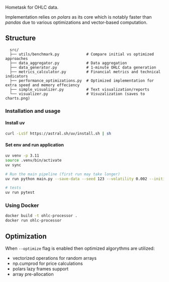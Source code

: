 Hometask for OHLC data.

Implementation relies on *polars* as its core which is notably faster than *pandas* due to various optimizations and vector-based computation.



## Structure
```
  src/
  ├── utils/benchmark.py            # Compare initial vs optimized approaches
  ├── data_aggregator.py            # Data aggregation
  ├── data_generator.py             # 1-minute OHLC data generation
  ├── metrics_calculator.py         # Financial metrics and technical indicators
  ├── performance_optimizations.py  # Optimized implementation for extra speed and memory effeciency
  ├── simple_visualizer.py          # Text visualization/reports
  └── visualizer.py                 # Visuzalization (saves to charts.png)
```

### Installation and usage

#### Install uv
```bash
curl -LsSf https://astral.sh/uv/install.sh | sh
```

#### Set env and run application
```bash
uv venv -p 3.11
source .venv/bin/activate
uv sync

# Run the main pipeline (first run may take longer)
uv run python main.py --save-data --seed 123 --volatility 0.002 --initial-price 150.0 --visualize --optimize

# tests
uv run pytest
```

### Using Docker

```bash
docker build -t ohlc-processor .
docker run ohlc-processor
```


## Optimization
When `--optimize` flag is enabled then optimized algorythms are utilized:
- vectorized operations for random arrays
- np.cumprod for price calculations
- polars lazy frames support
- array pre-allocation
